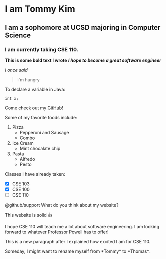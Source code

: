 # I am Tommy Kim
## I am a sophomore at UCSD majoring in Computer Science
### I am currently taking CSE 110.

**This is some bold text I wrote**
***I hope to become a great software engineer***

*I once said*
> I'm hungry

To declare a variable in Java:
```
int x;
```
Come check out my [GitHub](https://github.com/Toggers)!

Some of my favorite foods include:
1. Pizza
    - Pepperoni and Sausage
    - Combo 
2. Ice Cream
    - Mint chocalate chip
3. Pasta
    - Alfredo 
    - Pesto
   
Classes I have already taken:
- [X] CSE 103
- [X] CSE 100
- [ ] CSE 110

@github/support What do you think about my website?

This website is solid :+1:

I hope CSE 110 will teach me a lot about software 
engineering. I am looking forward to whatever Professor
Powell has to offer!

This is a new paragraph after I explained how excited
I am for CSE 110.

Someday, I might want to rename myself from \*Tommy\* to \*Thomas\*.
